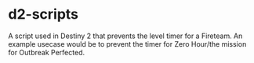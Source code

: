 # d2-scripts
A script used in Destiny 2 that prevents the level timer for a Fireteam. An example usecase would be to prevent the timer for Zero Hour/the mission for Outbreak Perfected.
